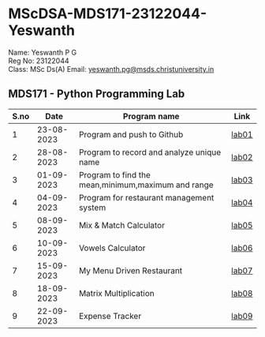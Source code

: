 # MScDSA-MDS171-23122044-Yeswanth
Name: Yeswanth P G    
Reg No: 23122044  
Class: MSc Ds(A)
Email: yeswanth.pg@msds.christuniversity.in


**MDS171 - Python Programming Lab**
---
|S.no|Date|Program name|Link
|----|----|------------|----------|
|1|23-08-2023|Program and push to Github|[lab01](https://github.com/Yeswanthpg/MScDSA-MDS171-23122044-Yeswanth/blob/70fad7a3a79b52809315a77d9549086ecbc112d2/lab1.py)|
|2|28-08-2023|Program to record and analyze unique name|[lab02](https://github.com/Yeswanthpg/MScDSA-MDS171-23122044-Yeswanth/blob/70fad7a3a79b52809315a77d9549086ecbc112d2/lab2.ipynb)|
|3|01-09-2023|Program to find the mean,minimum,maximum and range|[lab03](https://github.com/Yeswanthpg/MScDSA-MDS171-23122044-Yeswanth/blob/70fad7a3a79b52809315a77d9549086ecbc112d2/lab3.ipynb)|
|4|04-09-2023|Program for restaurant management system|[lab04](https://github.com/Yeswanthpg/MScDSA-MDS171-23122044-Yeswanth/blob/d2e4efef70580ee8624299cd9046f671ca2ce28c/lab4.ipynb)|
|5|08-09-2023|Mix & Match Calculator|[lab05](https://github.com/Yeswanthpg/MScDSA-MDS171-23122044-Yeswanth/tree/c2c8161d06f70c5c8e14c5d31e297c38463bf8a5/lab5)|
|6|10-09-2023|Vowels Calculator|[lab06](https://github.com/Yeswanthpg/MScDSA-MDS171-23122044-Yeswanth/blobc2c8161d06f70c5c8e14c5d31e297c38463bf8a5/lab6.ipynb)|
|7|15-09-2023|My Menu Driven Restaurant|[lab07](https://github.com/Yeswanthpg/MScDSA-MDS171-23122044-Yeswanth/blob/9aaf6628387beb24ec2c332366ab7eb91166eb62/lab7.ipynb)|
|8|18-09-2023|Matrix Multiplication|[lab08](https://github.com/Yeswanthpg/MScDSA-MDS171-23122044-Yeswanth/blob/c5c779fced8d032484c6e6ae4c3cda666084af81/lab8.ipynb)|
|9|22-09-2023|Expense Tracker|[lab09](https://github.com/Yeswanthpg/MScDSA-MDS171-23122044-Yeswanth/blob/e4e2451a0eeeb251856f29ecd2860ebe22af76a2/lab9.ipynb)|